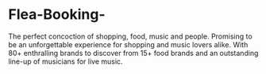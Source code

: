 # Flea-Booking-
The perfect concoction of shopping, food, music and people. Promising to be an unforgettable experience for shopping and music lovers alike. With 80+ enthralling brands to discover from 15+ food brands and an outstanding line-up of musicians for live music.

